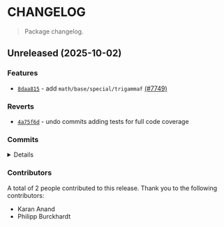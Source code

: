 # CHANGELOG

> Package changelog.

<section class="release" id="unreleased">

## Unreleased (2025-10-02)

<section class="features">

### Features

-   [`8daa815`](https://github.com/stdlib-js/stdlib/commit/8daa815d637cdf46a62e76e75a2877c85a74d98d) - add `math/base/special/trigammaf` [(#7749)](https://github.com/stdlib-js/stdlib/pull/7749)

</section>

<!-- /.features -->

<section class="reverts">

### Reverts

-   [`4a75f6d`](https://github.com/stdlib-js/stdlib/commit/4a75f6df054e6d718e40a37737938996ddd43006) - undo commits adding tests for full code coverage

</section>

<!-- /.reverts -->

<section class="commits">

### Commits

<details>

-   [`4a75f6d`](https://github.com/stdlib-js/stdlib/commit/4a75f6df054e6d718e40a37737938996ddd43006) - **revert:** undo commits adding tests for full code coverage _(by Philipp Burckhardt)_
-   [`a8983ad`](https://github.com/stdlib-js/stdlib/commit/a8983ad47eabccb133bcc2cc9dd1e30324241ca0) - **test:** add tests to achieve full coverage in `math/base/special/trigammaf` _(by Philipp Burckhardt)_
-   [`f57dc90`](https://github.com/stdlib-js/stdlib/commit/f57dc9044ffdab8171ed9eebcf20861fd1324910) - **test:** add tests to achieve full coverage in `math/base/special/trigammaf` _(by Philipp Burckhardt)_
-   [`8daa815`](https://github.com/stdlib-js/stdlib/commit/8daa815d637cdf46a62e76e75a2877c85a74d98d) - **feat:** add `math/base/special/trigammaf` [(#7749)](https://github.com/stdlib-js/stdlib/pull/7749) _(by Karan Anand)_

</details>

</section>

<!-- /.commits -->

<section class="contributors">

### Contributors

A total of 2 people contributed to this release. Thank you to the following contributors:

-   Karan Anand
-   Philipp Burckhardt

</section>

<!-- /.contributors -->

</section>

<!-- /.release -->

